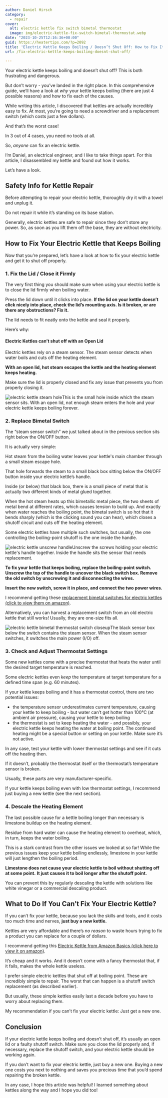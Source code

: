 ```yaml
---
author: Daniel Hirsch
category:
  - repair
cover:
  alt: electric kettle fix switch bimetal thermostat
  image: img/electric-kettle-fix-switch-bimetal-thermostat.webp
date: "2023-10-25T12:16:36+00:00"
guid: https://heatertips.com/?p=2092
title: 'Electric Kettle Keeps Boiling / Doesn’t Shut Off: How to Fix It'
url: /fix-electric-kettle-keeps-boiling-doesnt-shut-off/

---
```

Your electric kettle keeps boiling and doesn’t shut off? This is both frustrating and dangerous.

But don’t worry - you’ve landed in the right place. In this comprehensive guide, we’ll have a look at _why_ your kettle keeps boiling (there are just 4 possible reasons) and how to fix each of the causes.

While writing this article, I discovered that kettles are actually incredibly easy to fix. At most, you’re going to need a screwdriver and a replacement switch (which costs just a few dollars).

And that’s the worst case!

In 3 out of 4 cases, you need no tools at all.

So, _anyone_ can fix an electric kettle.

I’m Daniel, an electrical engineer, and I like to take things apart. For this article, I disassembled my kettle and found out how it works.

Let’s have a look.

## Safety Info for Kettle Repair

Before attempting to repair your electric kettle, thoroughly dry it with a towel and unplug it.

Do not repair it while it’s standing on its base station.

Generally, electric kettles are safe to repair since they don’t store any power. So, as soon as you lift them off the base, they are without electricity.

## How to Fix Your Electric Kettle that Keeps Boiling

Now that you’re prepared, let’s have a look at how to fix your electric kettle and get it to shut off properly.

### 1\. Fix the Lid / Close it Firmly

The very first thing you should make sure when using your electric kettle is to close the lid firmly when boiling water.

Press the lid down until it clicks into place. **If the lid on your kettle doesn’t click nicely into place, check the lid’s mounting axis. Is it broken, or are there any obstructions? Fix it.**

The lid needs to fit neatly onto the kettle and seal it properly.

Here’s why:

#### Electric Kettles can’t shut off with an Open Lid

Electric kettles rely on a steam sensor. The steam sensor detects when water boils and cuts off the heating element.

**With an open lid, hot steam escapes the kettle and the heating element keeps heating.**

Make sure the lid is properly closed and fix any issue that prevents you from properly closing it.

![electric kettle steam hole](/img/electric-kettle-steam-hole.webp)This is the small hole inside which the steam sensor sits. With an open lid, not enough steam enters the hole and your electric kettle keeps boiling forever.

### 2\. Replace Bimetal Switch

The “steam sensor switch” we just talked about in the previous section sits right below the ON/OFF button.

It is actually very simple:

Hot steam from the boiling water leaves your kettle's main chamber through a small steam escape hole.

That hole forwards the steam to a small black box sitting below the ON/OFF button inside your electric kettle’s handle.

Inside (or below) that black box, there is a small piece of metal that is actually two different kinds of metal glued together.

When the hot steam heats up this bimetallic metal piece, the two sheets of metal bend at different rates, which causes tension to build up. And exactly when water reaches the boiling point, the bimetal switch is so hot that it bends sharply (which is the clicking sound you can hear), which closes a shutoff circuit and cuts off the heating element.

Some electric kettles have multiple such switches, but usually, the one controlling the boiling-point shutoff is the one inside the handle.

![electric kettle unscrew handle](/img/electric-kettle-unscrew-handle.webp)Unscrew the screws holding your electric kettle's handle together. Inside the handle sits the sensor that needs replacement.

**To fix your kettle that keeps boiling, replace the boiling-point switch. Unscrew the top of the handle to uncover the black switch box. Remove the old switch by unscrewing it and disconnecting the wires.**

**Insert the new switch, screw it in place, and connect the two power wires.**

I recommend getting these [replacement bimetal switches for electric kettles (click to view them on amazon)](https://www.amazon.com/TIDTALEO-Thermostat-Temperature-Appliances-Household/dp/B0C9YKXWNY?crid=3U0G5ACPVTG1D&keywords=bimetal+switch+kettle&qid=1698049295&sprefix=bimetal+switch+kettle%2Caps%2C167&sr=8-1&linkCode=ll1&tag=heatertips-20&linkId=8605ca5ddf8fcbea354be1ed824d843d&language=en_US&ref_=as_li_ss_tl).

Alternatively, you can harvest a replacement switch from an old electric kettle that still works! Usually, they are one-size fits all.

![electric kettle bimetal thermostat switch closeup](/img/electric-kettle-bimetal-thermostat-switch-closeup.webp)The black sensor box below the switch contains the steam sensor. When the steam sensor switches, it switches the main power (I/O) off.

### **3\. Check and Adjust Thermostat Settings**

Some new kettles come with a precise thermostat that heats the water until the desired target temperature is reached.

Some electric kettles even _keep_ the temperature at target temperature for a defined time span (e.g. 60 minutes).

If your kettle keeps boiling and it has a thermostat control, there are two potential issues:

- the temperature sensor underestimates current temperature, causing your kettle to keep boiling - but water can’t get hotter than 100°C (at ambient air pressure), causing your kettle to keep boiling
- the thermostat is set to keep heating the water - and possibly, your electric kettle keeps heating the water at boiling point. The continued heating might be a special button or setting on your kettle. Make sure it’s not active.

In any case, test your kettle with lower thermostat settings and see if it cuts off the heating then.

If it doesn’t, probably the thermostat itself or the thermostat’s temperature sensor is broken.

Usually, these parts are very manufacturer-specific.

If your kettle keeps boiling even with low thermostat settings, I recommend just buying a new kettle (see the next section).

### 4\. Descale the Heating Element

The last possible cause for a kettle boiling longer than necessary is limestone buildup on the heating element.

Residue from hard water can cause the heating element to overheat, which, in turn, keeps the water boiling.

This is a stark contrast from the other issues we looked at so far! While the previous issues keep your kettle boiling endlessly, limestone in your kettle will just lengthen the boiling period.

**Limestone does not cause your electric kettle to boil without shutting off at some point.** **It just causes it to boil longer after the shutoff point.**

You can prevent this by regularly descaling the kettle with solutions like white vinegar or a commercial descaling product.

## What to Do If You Can’t Fix Your Electric Kettle?

If you can’t fix your kettle, because you lack the skills and tools, and it costs too much time and nerves, **just buy a new kettle.**

Kettles are very affordable and there’s _no reason_ to waste hours trying to fix a product you can replace for a couple of dollars.

I recommend getting this [Electric Kettle from Amazon Basics (click here to view it on amazon)](https://www.amazon.com/dp/B07PHRH6TL?__mk_de_DE=%C3%85M%C3%85%C5%BD%C3%95%C3%91&crid=3VTOU3ISXY7IB&keywords=electric+kettle&qid=1698142621&sprefix=electric+kettle%2Caps%2C176&sr=8-11-spons&sp_csd=d2lkZ2V0TmFtZT1zcF9tdGY&psc=1&linkCode=ll1&tag=heatertips-20&linkId=90165c11ea44ae310f48f6dedc020889&language=de_DE&ref_=as_li_ss_tl).

It’s cheap and it works. And it doesn’t come with a fancy thermostat that, if it fails, makes the whole kettle useless.

I prefer simple electric kettles that shut off at boiling point. These are incredibly simple to repair. The worst that can happen is a shutoff switch replacement (as described earlier).

But usually, these simple kettles easily last a decade before you have to worry about replacing them.

My recommendation if you can’t fix your electric kettle: Just get a new one.

## Conclusion

If your electric kettle keeps boiling and doesn’t shut off, it’s usually an open lid or a faulty shutoff switch. Make sure you close the lid properly and, if necessary, replace the shutoff switch, and your electric kettle should be working again.

If you don’t want to fix your electric kettle, just buy a new one. Buying a new one costs you next to nothing and saves you precious time that you’d spend repairing the broken kettle.

In any case, I hope this article was helpful! I learned something about kettles along the way and I hope you did too!
